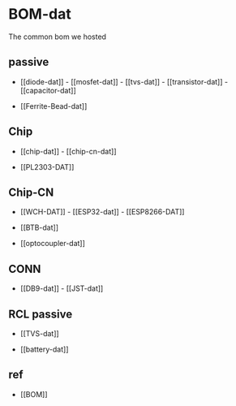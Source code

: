 

# BOM-dat

The common bom we hosted 

## passive

- [[diode-dat]] - [[mosfet-dat]] - [[tvs-dat]] - [[transistor-dat]] - [[capacitor-dat]]

- [[Ferrite-Bead-dat]]

## Chip 

- [[chip-dat]] - [[chip-cn-dat]]

- [[PL2303-DAT]]


## Chip-CN
- [[WCH-DAT]] - [[ESP32-dat]] - [[ESP8266-DAT]]

- [[BTB-dat]]

- [[optocoupler-dat]]



## CONN

- [[DB9-dat]] - [[JST-dat]]

## RCL passive


- [[TVS-dat]]

- [[battery-dat]]

## ref 

- [[BOM]]